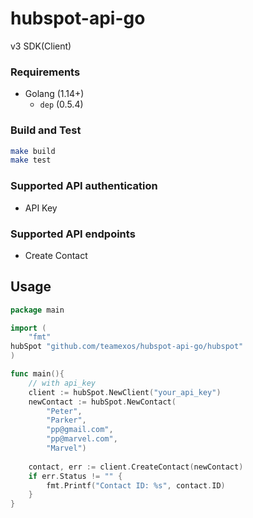 # hubspot-api-go

v3 SDK(Client) 

### Requirements

- Golang (1.14+)
  - `dep` (0.5.4)
  
### Build and Test

```sh
make build
make test
```

### Supported API authentication

  - API Key
  
### Supported API endpoints

  - Create Contact
  
## Usage

```go
package main

import (
	"fmt"
hubSpot "github.com/teamexos/hubspot-api-go/hubspot"
)

func main(){
    // with api_key
    client := hubSpot.NewClient("your_api_key")
    newContact := hubSpot.NewContact(
        "Peter",
        "Parker",
        "pp@gmail.com",
        "pp@marvel.com",
        "Marvel")
    
    contact, err := client.CreateContact(newContact)
    if err.Status != "" {
        fmt.Printf("Contact ID: %s", contact.ID)
    }
}
```
